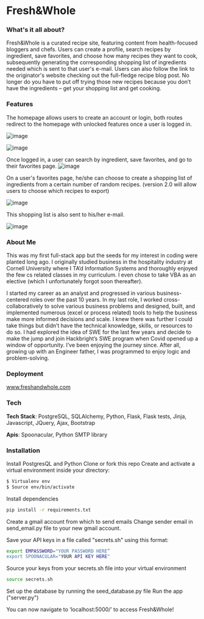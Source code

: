 # Fresh&Whole

### What's it all about?
Fresh&Whole is a curated recipe site, featuring content from health-focused bloggers and chefs. Users can create a profile, search recipes by ingredient, save favorites, and choose how many recipes they want to cook, subsequently generating the corresponding shopping list of ingredients needed which is sent to that user's e-mail.  Users can also follow the link to the originator's website checking out the full-fledge recipe blog post. No longer do you have to put off trying those new recipes because you don’t have the ingredients – get your shopping list and get cooking.

### Features

The homepage allows users to create an account or login, both routes redirect to the homepage with unlocked features once a user is logged in.

![image](https://user-images.githubusercontent.com/64447015/87495941-66345d80-c607-11ea-81d1-13a6a62e976d.png)

![image](https://user-images.githubusercontent.com/64447015/87496188-f1155800-c607-11ea-8e13-24503e58f7b7.png)

Once logged in, a user can search by ingredient, save favorites, and go to their favorites page.
![image](https://user-images.githubusercontent.com/64447015/87496262-11451700-c608-11ea-942a-1f57ad1275a3.png)

On a user's favorites page, he/she can choose to create a shopping list of ingredients from a certain number of random recipes. (version 2.0 will allow users to choose which recipes to export)

![image](https://user-images.githubusercontent.com/64447015/87496555-a9db9700-c608-11ea-9014-a2527eb8861f.png)

This shopping list is also sent to his/her e-mail.

![image](https://user-images.githubusercontent.com/64447015/87496688-f0c98c80-c608-11ea-98a2-2a624d933e66.png)

### About Me
This was my first full-stack app but the seeds for my interest in coding were planted long ago. I originally studied business in the hospitality industry at Cornell University where I TA’d Information Systems and thoroughly enjoyed the few cs related classes in my curriculum. I even chose to take VBA as an elective (which I unfortunately forgot soon thereafter).

I started my career as an analyst and progressed in various business-centered roles over the past 10 years. In my last role, I worked cross-collaboratively to solve various business problems and designed, built, and implemented numerous (excel or process related) tools to help the business make more informed decisions and scale. I knew there was further I could take things but didn’t have the technical knowledge, skills, or resources to do so. I had explored the idea of SWE for the last few years and decide to make the jump and join Hackbright’s SWE program when Covid opened up a window of opportunity. I’ve been enjoying the journey since. After all, growing up with an Engineer father, I was programmed to enjoy logic and problem-solving.

### Deployment 
www.freshandwhole.com

### Tech

**Tech Stack**: PostgreSQL, SQLAlchemy, Python, Flask, Flask tests, Jinja, Javascript, JQuery,  Ajax, Bootstrap

**Apis**: Spoonacular,  Python SMTP library

### Installation

Install PostgresQL and Python
Clone or fork this repo
Create and activate a virtual environment inside your directory:
```sh
$ Virtualenv env
$ Source env/bin/activate
```

Install dependencies
```sh
pip install -r requirements.txt
```
Create a gmail account from which to send emails
Change sender email in send_email.py file to your new gmail account.

Save your API keys in a file called "secrets.sh" using this format:
```sh
export EMPASSWORD="YOUR PASSWORD HERE”
export SPOONACULAR="YOUR API KEY HERE"
```

Source your keys from your secrets.sh file into your virtual environment
```sh
source secrets.sh
```
Set up the database by running the seed_database.py file
Run the app ("server.py")

You can now navigate to ‘localhost:5000/’ to access Fresh&Whole!
